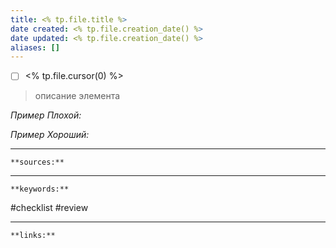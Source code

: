 ```yaml
---
title: <% tp.file.title %>
date created: <% tp.file.creation_date() %>
date updated: <% tp.file.creation_date() %>
aliases: []
---
```


- [ ] <% tp.file.cursor(0) %>

> описание элемента

*Пример Плохой:* 

> 

*Пример Хороший:*

> 

---
`**sources:**`

---
`**keywords:**`

#checklist 
#review 

---
`**links:**`
